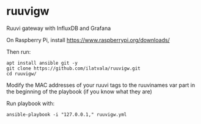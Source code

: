 # ruuvigw
Ruuvi gateway with InfluxDB and Grafana

On Raspberry Pi, install https://www.raspberrypi.org/downloads/

Then run:
```
apt install ansible git -y
git clone https://github.com/ilatvala/ruuvigw.git
cd ruuvigw/
```
Modify the MAC addresses of your ruuvi tags to the ruuvinames var part in the beginning of the playbook (if you know what they are)

Run playbook with:
```
ansible-playbook -i "127.0.0.1," ruuvigw.yml
```
